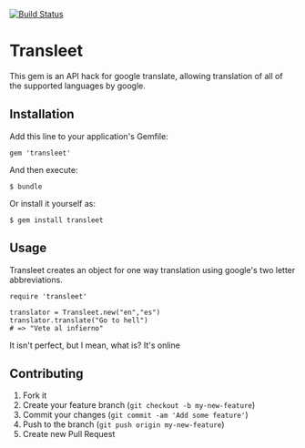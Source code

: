 [![Build Status](https://travis-ci.org/ajakate/transleet.svg?branch=master)](https://travis-ci.org/ajakate/transleet)

# Transleet

This gem is an API hack for google translate, allowing translation of all of the supported languages by google.

## Installation

Add this line to your application's Gemfile:

    gem 'transleet'

And then execute:

    $ bundle

Or install it yourself as:

    $ gem install transleet

## Usage

Transleet creates an object for one way translation using google's two letter abbreviations.

    require 'transleet'

    translator = Transleet.new("en","es")
    translator.translate("Go to hell")
    # => "Vete al infierno"

It isn't perfect, but I mean, what is? It's online

## Contributing

1. Fork it
2. Create your feature branch (`git checkout -b my-new-feature`)
3. Commit your changes (`git commit -am 'Add some feature'`)
4. Push to the branch (`git push origin my-new-feature`)
5. Create new Pull Request

